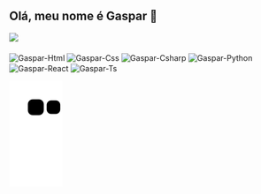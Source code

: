 ##  Olá, meu nome é Gaspar 👻
<div> 
  <img height="180em" src="https://github-readme-stats.vercel.app/api?username=arllanrd&show_icons=true&theme=dark"/)</img>
</div>
<div style=display: inline_block"><br>
  <img align="Center" alt="Gaspar-Html" height="30" width=40" src="https://cdn.jsdelivr.net/gh/devicons/devicon/icons/html5/html5-plain-wordmark.svg">
  <img align="Center" alt="Gaspar-Css" height="30" width=40" src="https://cdn.jsdelivr.net/gh/devicons/devicon/icons/css3/css3-plain.svg">
  <img align="Center" alt="Gaspar-Csharp" height="30" width=40" src="https://cdn.jsdelivr.net/gh/devicons/devicon/icons/csharp/csharp-plain.svg">
  <img align="Center" alt="Gaspar-Python" height="30" width=40" src="https://cdn.jsdelivr.net/gh/devicons/devicon/icons/python/python-plain.svg">
  <img align="Center" alt="Gaspar-React" height="30" width=40" src="https://cdn.jsdelivr.net/gh/devicons/devicon/icons/react/react-original.svg">
  <img align="Center" alt="Gaspar-Ts" height="30" width=40" src="https://cdn.jsdelivr.net/gh/devicons/devicon/icons/typescript/typescript-plain.svg">
</div>

![snake gif](https://github.com/arllanrd/arllanrd/blob/output/github-contribution-grid-snake.svg)
